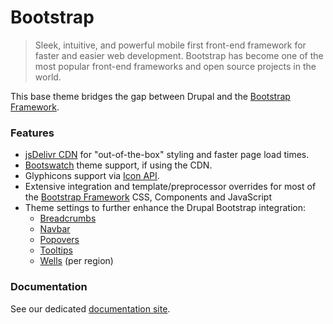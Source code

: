 <!-- @file Project Page -->
# Bootstrap

> Sleek, intuitive, and powerful mobile first front-end framework for faster and
> easier web development. Bootstrap has become one of the most popular front-end
> frameworks and open source projects in the world.

This base theme bridges the gap between Drupal and the [Bootstrap Framework].

### Features
- [jsDelivr CDN](http://www.jsdelivr.com) for "out-of-the-box" styling and
  faster page load times.
- [Bootswatch](http://bootswatch.com) theme support, if using the CDN.
- Glyphicons support via [Icon API](https://www.drupal.org/project/icon).
- Extensive integration and template/preprocessor overrides for most of the
  [Bootstrap Framework] CSS, Components and JavaScript
- Theme settings to further enhance the Drupal Bootstrap integration:
  - [Breadcrumbs](http://getbootstrap.com/components/#breadcrumbs)
  - [Navbar](http://getbootstrap.com/components/#navbar)
  - [Popovers](http://getbootstrap.com/javascript/#popovers)
  - [Tooltips](http://getbootstrap.com/javascript/#tooltips)
  - [Wells](http://getbootstrap.com/components/#wells) (per region)

### Documentation
See our dedicated [documentation site](http://drupal-bootstrap.org).

[Bootstrap Framework]: http://getbootstrap.com
